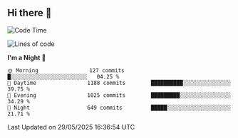 ## Hi there 👋

<!--
**Wangmerlyn/Wangmerlyn** is a ✨ _special_ ✨ repository because its `README.md` (this file) appears on your GitHub profile.

Here are some ideas to get you started:

- 🔭 I’m currently working on ...
- 🌱 I’m currently learning ...
- 👯 I’m looking to collaborate on ...
- 🤔 I’m looking for help with ...
- 💬 Ask me about ...
- 📫 How to reach me: ...
- 😄 Pronouns: ...
- ⚡ Fun fact: ...
-->
<!--START_SECTION:waka-->
![Code Time](http://img.shields.io/badge/Code%20Time-318%20hrs%2020%20mins-blue)

![Lines of code](https://img.shields.io/badge/From%20Hello%20World%20I%27ve%20Written-15.3%20million%20lines%20of%20code-blue)

**I'm a Night 🦉** 

```text
🌞 Morning                127 commits         █░░░░░░░░░░░░░░░░░░░░░░░░   04.25 % 
🌆 Daytime                1188 commits        ██████████░░░░░░░░░░░░░░░   39.75 % 
🌃 Evening                1025 commits        █████████░░░░░░░░░░░░░░░░   34.29 % 
🌙 Night                  649 commits         █████░░░░░░░░░░░░░░░░░░░░   21.71 % 
```



 Last Updated on 29/05/2025 16:36:54 UTC
<!--END_SECTION:waka-->
